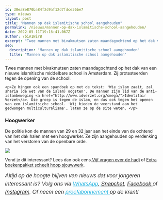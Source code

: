 ```yaml
---
id: 30ea8e870ba84f2d9af12d7fdce36be7
type: nieuws
layout: post
title: "Mannen op dak islamitische school aangehouden"
permalink: /nieuws/mannen-op-dak-islamitische-school-aangehouden/
date: 2022-05-11T19:16:41.067Z
author: 7biA1WiYB
excerpt: "Twee mannen met bivakmutsen zaten maandagochtend op het dak van een nieuwe islamitische middelbare school in Amsterdam. Zij protesteerden tegen de opening van de school.   "
seo:
  description: "Mannen op dak islamitische school aangehouden"
  title: "Mannen op dak islamitische school aangehouden"
---
```

Twee mannen met bivakmutsen zaten maandagochtend op het dak van een nieuwe islamitische middelbare school in Amsterdam. Zij protesteerden tegen de opening van de school.   

    <p>Ze hingen ook een spandoek op met de tekst: 'Wie islam zaait, zal sharia (de wet van de islam) oogsten'. De mannen zijn lid van de anti-islambeweging <a href="http://www.idverzet.org/omega/">Identitair Verzet</a>. Die groep is tegen de islam, en dus ook tegen het openen van een islamitsiche school. 'Wij bieden de weerstand aan het gedwongen multiculturalisme', laten ze op de site weten. </p>
<h3>Hoogwerker</h3>
<p>De politie kon de mannen van 29 en 32 jaar aan het einde van de ochtend van het dak halen met een hoogwerker. Ze zijn aangehouden op verdenking van het verstoren van de openbare orde. </p>
<div class="kader">
<p><img class="kaderafbeelding" src="https://7dagen.netlify.app/sites/default/files/ff.png"></p>
<p>Vond je dit interessant? Lees dan ook eens<a href="https://7dagen.netlify.app/lifestyle/fenna-17-van-hoefwijzer-over-het-succes-van-paardentubers" target="_blank"> </a><a href="https://7dagen.netlify.app/nieuws/vijf-vragen-over-de-hadj">Vijf vragen over de hadj</a> of <a href="https://7dagen.netlify.app/nieuws/extra-boekenpakket-scheelt-een-hoop-sjouwwerk">Extra boekenpakket scheelt hoop sjouwwerk</a>.</p>
<p><em style="box-sizing: inherit; color: rgb(51, 51, 51); font-family: &quot;PT Sans&quot;, sans-serif; font-size: 18px; line-height: 27px;">Altijd op de hoogte blijven van nieuws dat voor jongeren interessant is? Volg ons via </em><em style="box-sizing: inherit; color: rgb(34, 179, 224); transition: color 0.3s ease; font-family: &quot;PT Sans&quot;, sans-serif; font-size: 18px; line-height: 27px;"><a href="https://7dagen.netlify.app/whatsapp" style="box-sizing: inherit; color: rgb(34, 179, 224); transition: color 0.3s ease; font-family: &quot;PT Sans&quot;, sans-serif; font-size: 18px; line-height: 27px;">WhatsApp</a></em><em style="box-sizing: inherit; color: rgb(51, 51, 51); font-family: &quot;PT Sans&quot;, sans-serif; font-size: 18px; line-height: 27px;">,</em><em style="box-sizing: inherit; color: rgb(34, 179, 224); transition: color 0.3s ease; font-family: &quot;PT Sans&quot;, sans-serif; font-size: 18px; line-height: 27px;"><a href="https://7dagen.netlify.app/whatsapp" style="box-sizing: inherit; color: rgb(34, 179, 224); transition: color 0.3s ease; font-family: &quot;PT Sans&quot;, sans-serif; font-size: 18px; line-height: 27px;"> </a></em><em style="box-sizing: inherit; color: rgb(51, 51, 51); font-family: &quot;PT Sans&quot;, sans-serif; font-size: 18px; line-height: 27px;"><a href="https://www.snapchat.com/add/sevendaysnl">Snapchat</a>, <a href="https://www.facebook.com/7Daysnl?ref=bookmarks">Facebook </a>of <a href="https://instagram.com/7DAysnl/">Instagram</a>. Of </em><em style="box-sizing: inherit; color: rgb(51, 51, 51); font-family: &quot;PT Sans&quot;, sans-serif; font-size: 18px; line-height: 27px;">neem een </em><a href="https://abonneren.sevendays.nl/abonneren/abonnementen/ae/artikel" style="box-sizing: inherit; color: rgb(34, 179, 224); transition: color 0.3s ease; font-family: &quot;PT Sans&quot;, sans-serif; font-size: 18px; line-height: 27px;"><em style="box-sizing: inherit;">proefabonnement </em></a><em style="box-sizing: inherit; color: rgb(51, 51, 51); font-family: &quot;PT Sans&quot;, sans-serif; font-size: 18px; line-height: 27px;">op de krant!</em></p>
</div>
  
